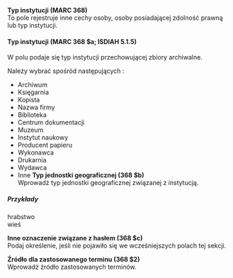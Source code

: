 **Typ instytucji (MARC 368)**  
To pole rejestruje inne cechy osoby, osoby posiadającej zdolność prawną lub typ instytucji.  

#### **Typ instytucji (MARC 368 $a; ISDIAH 5.1.5)**

W polu podaje się typ instytucji przechowującej zbiory archiwalne.

Należy wybrać spośród następujących :

- Archiwum
- Księgarnia
- Kopista
- Nazwa firmy
- Biblioteka
- Centrum dokumentacji  
- Muzeum
- Instytut naukowy  
- Producent papieru
- Wykonawca
- Drukarnia  
- Wydawca
- Inne
**Typ jednostki geograficznej (368 $b)**  
Wprowadź typ jednostki geograficznej związanej z instytucją.  
##### Przykłady  
hrabstwo  
wieś  
  
**Inne oznaczenie związane z hasłem (368 $c)**  
Podaj określenie, jeśli nie pojawiło się we wcześniejszych polach tej sekcji.  
  
**Źródło dla zastosowanego terminu (368 $2)**  
Wprowadź źródło zastosowanych terminów.